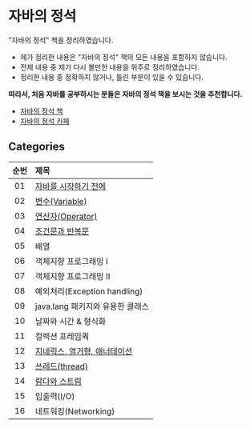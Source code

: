 # 자바의 정석

"자바의 정석" 책을 정리하였습니다.

- 제가 정리한 내용은 "자바의 정석" 책의 모든 내용을 포함하지 않습니다.
- 전체 내용 중 제가 다시 볼만한 내용을 위주로 정리하였습니다.
- 정리한 내용 중 정확하지 않거나, 틀린 부분이 있을 수 있습니다.

**따라서, 처음 자바를 공부하시는 분들은 자바의 정석 책을 보시는 것을 추천합니다.**

- [자바의 정석 책](http://www.kyobobook.co.kr/product/detailViewKor.laf?ejkGb=KOR&mallGb=KOR&barcode=9788994492032&orderClick=LAG&Kc=)
- [자바의 정석 카페](https://cafe.naver.com/javachobostudy)

## Categories

| 순번 | 제목                                                                                                                                                                                                                                                           |
| :--: | :------------------------------------------------------------------------------------------------------------------------------------------------------------------------------------------------------------------------------------------------------------- |
|  01  | [자바를 시작하기 전에](https://github.com/0xe82de/Study/tree/main/Java/%EC%9E%90%EB%B0%94%EC%9D%98%20%EC%A0%95%EC%84%9D/01%20%EC%9E%90%EB%B0%94%EB%A5%BC%20%EC%8B%9C%EC%9E%91%ED%95%98%EA%B8%B0%20%EC%A0%84%EC%97%90)                                          |
|  02  | [변수(Variable)](<https://github.com/0xe82de/Study/tree/main/Java/%EC%9E%90%EB%B0%94%EC%9D%98%20%EC%A0%95%EC%84%9D/02%20%EB%B3%80%EC%88%98(Variable)>)                                                                                                         |
|  03  | [연산자(Operator)](<https://github.com/0xe82de/Study/tree/main/Java/%EC%9E%90%EB%B0%94%EC%9D%98%20%EC%A0%95%EC%84%9D/03%20%EC%97%B0%EC%82%B0%EC%9E%90(Operator)>)                                                                                              |
|  04  | [조건문과 반복문](https://github.com/0xe82de/Study/tree/main/Java/%EC%9E%90%EB%B0%94%EC%9D%98%20%EC%A0%95%EC%84%9D/04%20%EC%A1%B0%EA%B1%B4%EB%AC%B8%EA%B3%BC%20%EB%B0%98%EB%B3%B5%EB%AC%B8)                                                                    |
|  05  | 배열                                                                                                                                                                                                                                                           |
|  06  | 객체지향 프로그래밍 Ⅰ                                                                                                                                                                                                                                          |
|  07  | 객체지향 프로그래밍 Ⅱ                                                                                                                                                                                                                                          |
|  08  | 예외처리(Exception handling)                                                                                                                                                                                                                                   |
|  09  | java.lang 패키지와 유용한 클래스                                                                                                                                                                                                                               |
|  10  | 날짜와 시간 & 형식화                                                                                                                                                                                                                                           |
|  11  | 컬렉션 프레임쿽                                                                                                                                                                                                                                                |
|  12  | [지네릭스, 열거형, 애너테이션](https://github.com/0xe82de/Study/tree/main/Java/%EC%9E%90%EB%B0%94%EC%9D%98%20%EC%A0%95%EC%84%9D/12%20%EC%A7%80%EB%84%A4%EB%A6%AD%EC%8A%A4%2C%20%EC%97%B4%EA%B1%B0%ED%98%95%2C%20%EC%95%A0%EB%84%88%ED%85%8C%EC%9D%B4%EC%85%98) |
|  13  | [쓰레드(thread)](<https://github.com/0xe82de/Study/tree/main/Java/%EC%9E%90%EB%B0%94%EC%9D%98%20%EC%A0%95%EC%84%9D/13%20%EC%93%B0%EB%A0%88%EB%93%9C(Thread)>)                                                                                                  |
|  14  | [람다와 스트림](https://github.com/0xe82de/Study/tree/main/Java/%EC%9E%90%EB%B0%94%EC%9D%98%20%EC%A0%95%EC%84%9D/14%20%EB%9E%8C%EB%8B%A4%EC%99%80%20%EC%8A%A4%ED%8A%B8%EB%A6%BC)                                                                               |
|  15  | 입출력(I/O)                                                                                                                                                                                                                                                    |
|  16  | 네트워킹(Networking)                                                                                                                                                                                                                                           |

